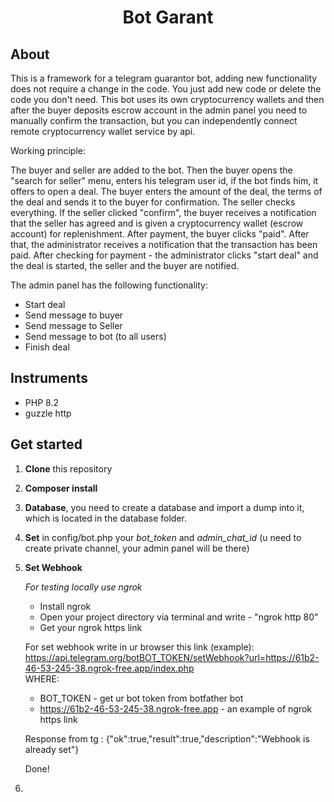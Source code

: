 <h1 align="center"><strong>Bot Garant</strong></h1>

## About
This is a framework for a telegram guarantor bot, adding new functionality does not require a change in the code. You just add new code or delete the code you don't need.
This bot uses its own cryptocurrency wallets and then after the buyer deposits escrow account in the admin panel you need to manually confirm the transaction, but you can independently connect remote cryptocurrency wallet service by api.

Working principle:

The buyer and seller are added to the bot. Then the buyer opens the "search for seller" menu, enters his telegram user id, if the bot finds him, it offers to open a deal. The buyer enters the amount of the deal, the terms of the deal and sends it to the buyer for confirmation. The seller checks everything. If the seller clicked "confirm", the buyer receives a notification that the seller has agreed and is given a cryptocurrency wallet (escrow account) for replenishment. After payment, the buyer clicks "paid". After that, the administrator receives a notification that the transaction has been paid. After checking for payment - the administrator clicks "start deal" and the deal is started, the seller and the buyer are notified.

The admin panel has the following functionality:
- Start deal
- Send message to buyer
- Send message to Seller
- Send message to bot (to all users)
- Finish deal

## Instruments

- PHP 8.2
- guzzle http

## Get started
1) **Clone** this repository
2) **Composer install**
3) **Database**, you need to create a database and import a dump into it, which is located in the database folder.
4) **Set** in config/bot.php your *bot_token* and *admin_chat_id* (u need to create private channel, your admin panel will be there)
5) **Set Webhook**
   
   *For testing locally use ngrok*
   - Install ngrok
   - Open your project directory via terminal and write - "ngrok http 80"
   - Get your ngrok https link
   
    For set webhook write in ur browser this link (example):<br>
https://api.telegram.org/botBOT_TOKEN/setWebhook?url=https://61b2-46-53-245-38.ngrok-free.app/index.php
    <br>WHERE: 
    - BOT_TOKEN - get ur bot token from botfather bot
    - https://61b2-46-53-245-38.ngrok-free.app - an example of ngrok https link
   
   Response from tg : {"ok":true,"result":true,"description":"Webhook is already set"}
    
    Done!

6)
